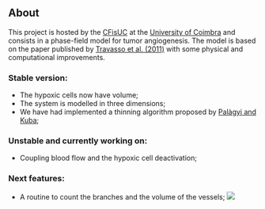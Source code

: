 ## About
This project is hosted by the [CFisUC](http://cfisuc.fis.uc.pt/) at the [University of Coimbra](www.uc.pt) 
and consists in a phase-field model for tumor angiogenesis. The model is based on the paper published by
[Travasso et al. (2011)](http://journals.plos.org/plosone/article?id=10.1371/journal.pone.0019989) with some physical and computational improvements.

### Stable version:
- The hypoxic cells now have volume;
- The system is modelled in three dimensions;
- We have had implemented a thinning algorithm proposed by [Palàgyi and Kuba](http://www.sciencedirect.com/science/article/pii/S0167865598000312);


### Unstable and currently working on:
- Coupling blood flow and the hypoxic cell deactivation;

### Next features:
- A routine to count the branches and the volume of the vessels;
![](https://i0.wp.com/moreirasm.files.wordpress.com/2015/05/vessels.gif)

